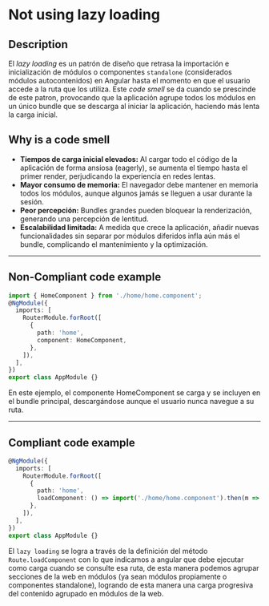 
# Not using lazy loading

## Description

El *lazy loading* es un patrón de diseño que retrasa la importación e inicialización de módulos o componentes `standalone` (considerados módulos autocontenidos) en Angular hasta el momento en que el usuario accede a la ruta que los utiliza. Este *code smell* se da cuando se prescinde de este patron, provocando que la aplicación agrupe todos los módulos en un único bundle que se descarga al iniciar la aplicación, haciendo más lenta la carga inicial.

## Why is a code smell

- **Tiempos de carga inicial elevados:** Al cargar todo el código de la aplicación de forma ansiosa (eagerly), se aumenta el tiempo hasta el primer render, perjudicando la experiencia en redes lentas.
- **Mayor consumo de memoria:** El navegador debe mantener en memoria todos los módulos, aunque algunos jamás se lleguen a usar durante la sesión.
- **Peor percepción:** Bundles grandes pueden bloquear la renderización, generando una percepción de lentitud.
- **Escalabilidad limitada:** A medida que crece la aplicación, añadir nuevas funcionalidades sin separar por módulos diferidos infla aún más el bundle, complicando el mantenimiento y la optimización.

---
## Non-Compliant code example
```typescript
import { HomeComponent } from './home/home.component';
@NgModule({
  imports: [
    RouterModule.forRoot([
      {
        path: 'home',
        component: HomeComponent,
      },
    ]),
  ],
})
export class AppModule {}
```
En este ejemplo, el componente HomeComponent se carga y se incluyen en el bundle principal, descargándose aunque el usuario nunca navegue a su ruta.

---
## Compliant code example
```typescript
@NgModule({
  imports: [
    RouterModule.forRoot([
      {
        path: 'home',
        loadComponent: () => import('./home/home.component').then(m => m.HomeComponent),
      },
    ]),
  ],
})
export class AppModule {}
```
El `lazy loading` se logra a través de la definición del método `Route.loadComponent` con lo que indicamos a angular que debe ejecutar como carga cuando se consulte esa ruta, de esta manera podemos agrupar secciones de la web en módulos (ya sean módulos propiamente o componentes standalone), logrando de esta manera una carga progresiva del contenido agrupado en módulos de la web.

[1]:https://v17.angular.io/guide/lazy-loading-ngmodules 
[2]:https://angular.dev/reference/migrations/route-lazy-loading